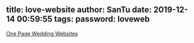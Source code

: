 title: love-website
author: SanTu
date: 2019-12-14 00:59:55
tags:
password: loveweb
---
[One Page Wedding Websites](https://onepagelove.com/inspiration/wedding)